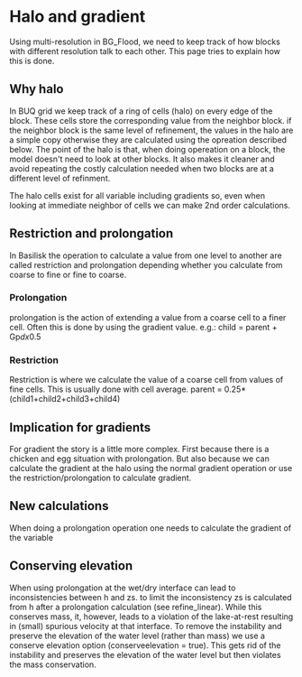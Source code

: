 # Halo and gradient
Using multi-resolution in BG_Flood, we need to keep track of how blocks with different resolution talk to each other. This page tries to explain how this is done.

## Why halo
In BUQ grid we keep track of a ring of cells (halo) on every edge of the block. These cells store the corresponding value from the neighbor block. if the neighbor block is the same level of refinement, the values in the halo are a simple copy otherwise they are calculated using the opreation described below. The point of the halo is that, when doing opereation on a block, the model doesn't need to look at other blocks. It also makes it cleaner and avoid repeating the costly calculation needed when two blocks are at a different level of refinment.

The halo cells exist for all variable including gradients so, even when looking at immediate neighbor of cells we can make 2nd order calculations.  

## Restriction and prolongation
In Basilisk the operation to calculate a value from one level to another are called restriction and prolongation depending whether you calculate from coarse to fine or fine to coarse.

### Prolongation
prolongation is the action of extending a value from a coarse cell to a finer cell. Often this is done by using the gradient value. e.g.:
child = parent + Gp*dx*0.5

### Restriction
Restriction is where we calculate the value of a coarse cell from values of fine cells. This is usually done with cell average.
parent = 0.25*(child1+child2+child3+child4)

## Implication for gradients
For gradient the story is a little more complex. First because there is a chicken and egg situation with prolongation. But also because we can calculate the gradient at the halo using the normal gradient operation or use the restriction/prolongation to calculate gradient.

## New calculations
When doing a prolongation operation one needs to calculate the gradient of the variable 

## Conserving elevation
When using prolongation at the wet/dry interface can lead to inconsistencies between h and zs. to limit the inconsistency zs is calculated from h after a prolongation calculation (see refine_linear). While this conserves mass, it, however, leads to a violation of the lake-at-rest resulting in (small) spurious velocity at that interface. To remove the instability and preserve the elevation of the water level (rather than mass) we use a conserve elevation option (conserveelevation = true). This gets rid of the instability and preserves the elevation of the water level but then violates the mass conservation.
